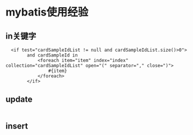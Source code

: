 # mybatis使用经验

## in关键字
```
  <if test="cardSampleIdList != null and cardSampleIdList.size()>0">
        and cardSampleId in
            <foreach item="item" index="index" collection="cardSampleIdList" open="(" separator="," close=")">
                #{item}
            </foreach>
        </if>
```

## update 
```

```

## insert
```
```